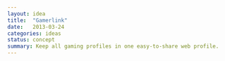```yaml
---
layout: idea
title:  "Gamerlink"
date:   2013-03-24
categories: ideas
status: concept
summary: Keep all gaming profiles in one easy-to-share web profile.
---
```

